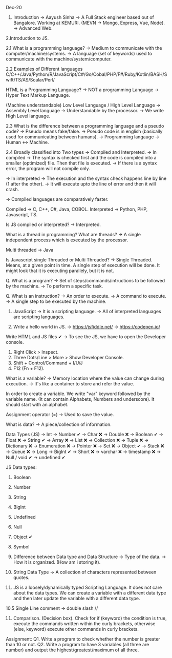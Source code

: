 Dec-20
1. Introduction
-> Aayush Sinha
-> A Full Stack engineer based out of Bangalore. Working at KEMURI. (MEVN -> Mongo, Express, Vue, Node). 
-> Advanced Web.

2.Introduction to JS.

2.1 What is a programming language?
-> Medium to communicate with the computer/machine/systems.
-> A language (set of keywords) used to communicate with the machine/system/computer.

2.2 Examples of Different languages
C/C++/Java/Python/R/JavaScript/C#/Go/Cobal/PHP/F#/Ruby/Kotlin/BASH/Swift/TS/AS/Scalar/Perl/

HTML is a Programming Language?
-> NOT a programming Language -> Hyper Text Markup Language.

(Machine understandable) Low Level Language / High Level Language
-> Assembly Level language -> Understandable by the processor.
-> We write High Level language.

2.3 What is the difference between a programming language and a pseudo code?
-> Pseudo means fake/false.
-> Pseudo code is in english (basically used for communicating between humans).
-> Programming langauge -> Human <-> Machine.

2.4 Broadly classified into Two types -> Compiled and Interpreted.
-> In compiled -> The syntax is checked first and the code is compiled into a smaller (optimized) file. Then that file is executed.
-> If there is a syntax error, the program will not compile only.

-> In interpreted -> The execution and the syntax check happens line by line (1 after the other).
-> It will execute upto the line of error and then it will crash.

-> Compiled languages are comparatively faster.

Compiled -> C, C++, C#, Java, COBOL.
Interpreted -> Python, PHP, Javascript, TS.

Is JS compiled or interpreted?
-> Interpreted.

What is a thread in programming?
What are threads?
-> A single independent process which is executed by the processor.

Multi threaded -> Java

Is Javascript single Threaded or Multi Threaded?
-> Single Threaded. Means, at a given point in time. A single step of execution will be done. It might look that it is executing parallely, but it is not.

Q. What is a program?
-> Set of steps/commands/intructions to be followed by the machine.
-> To perform a specific task.

Q. What is an instruction?
-> An order to execute.
-> A command to execute.
-> A single step to be executed by the machine.

1. JavaScript -> It is a scripting language.
-> All of interpreted languages are scripting languages.



2. Write a hello world in JS.
-> https://jsfiddle.net/
-> https://codepen.io/

Write HTML and JS files ✔
-> To see the JS, we have to open the Developer console.
1. Right Click > Inspect.
2. Three Dots/Line > More > Show Developer Console.
3. Shift + Control/Command + I/U/J
4. F12 (Fn + F12).


What is a variable?
-> Memory location where the value can change during execution.
-> It's like a container to store and refer the value.

In order to create a variable. We write "var" keyword followed by the variable name. (It can contain Alphabets, Numbers and underscore). It should start with an alphabet.

Assignment operator (=) -> Used to save the value.


What is data?
-> A piece/collection of information.

Data Types (JS)
-> Int -> Number ✔
-> Char ❌
-> Double ❌
-> Boolean ✔ 
-> Float ❌
-> String ✔
-> Array ❌
-> List ❌
-> Collection ❌
-> Tuple ❌
-> Dictionary ❌
-> Enumeration ❌
-> Pointer ❌
-> Set ❌
-> Object ✔
-> Stack ❌
-> Queue ❌
-> Long -> BigInt ✔
-> Short ❌
-> varchar ❌
-> timestamp ❌
-> Null / void ✔
-> undefined ✔


JS Data types:
1. Boolean
2. Number
3. String
4. BigInt
5. Undefined
6. Null
7. Object ✔
8. Symbol


1. Difference between Data type and Data Structure
-> Type of the data. 
-> How it is organized. (How am i storing it).

1. String Data Type -> A collection of characters represented between quotes.


10. JS is a loosely/dynamically typed Scripting Language.
It does not care about the data types. We can create a variable with a different data type and then later update the variable with a different data type.

10.5 Single Line comment -> double slash //

11. Comparison. (Decision box). Check for if (keyword) the condition is true, execute the commands written within the curly brackets, otherwise (else, keyword) execute other commands in curly brackets.

Assignment:
Q1. Write a program to check whether the number is greater than 10 or not.
Q2. Write a program to have 3 variables (all three are number) and output the highest/greatest/maximum of all three.










